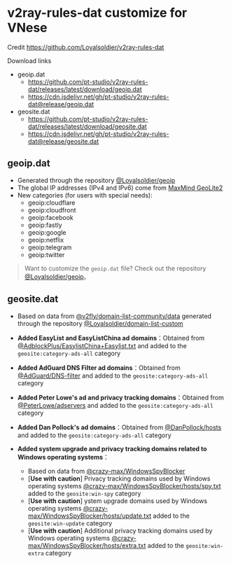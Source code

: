 # v2ray-rules-dat customize for VNese

Credit https://github.com/Loyalsoldier/v2ray-rules-dat

Download links

- geoip.dat
  - https://github.com/pt-studio/v2ray-rules-dat/releases/latest/download/geoip.dat
  - https://cdn.jsdelivr.net/gh/pt-studio/v2ray-rules-dat@release/geoip.dat
- geosite.dat
  - https://github.com/pt-studio/v2ray-rules-dat/releases/latest/download/geosite.dat
  - https://cdn.jsdelivr.net/gh/pt-studio/v2ray-rules-dat@release/geosite.dat

## geoip.dat

- Generated through the repository [@Loyalsoldier/geoip](https://github.com/Loyalsoldier/geoip)
- The global IP addresses (IPv4 and IPv6) come from [MaxMind GeoLite2](https://dev.maxmind.com/geoip/geoip2/geolite2/)
- New categories (for users with special needs):
  - geoip:cloudflare
  - geoip:cloudfront
  - geoip:facebook
  - geoip:fastly
  - geoip:google
  - geoip:netflix
  - geoip:telegram
  - geoip:twitter

> Want to customize the `geoip.dat` file? Check out the repository [@Loyalsoldier/geoip](https://github.com/Loyalsoldier/geoip)。

## geosite.dat

- Based on data from [@v2fly/domain-list-community/data](https://github.com/v2fly/domain-list-community/tree/master/data) generated through the repository [@Loyalsoldier/domain-list-custom](https://github.com/Loyalsoldier/domain-list-custom)

- **Added EasyList and EasyListChina ad domains**：Obtained from [@AdblockPlus/EasylistChina+Easylist.txt](https://easylist-downloads.adblockplus.org/easylistchina+easylist.txt) and added to the `geosite:category-ads-all` category
- **Added AdGuard DNS Filter ad domains**：Obtained from [@AdGuard/DNS-filter](https://kb.adguard.com/en/general/adguard-ad-filters#dns-filter) and added to the `geosite:category-ads-all` category
- **Added Peter Lowe's ad and privacy tracking domains**：Obtained from [@PeterLowe/adservers](https://pgl.yoyo.org/adservers) and added to the `geosite:category-ads-all` category
- **Added Dan Pollock's ad domains**：Obtained from [@DanPollock/hosts](https://someonewhocares.org/hosts) and added to the `geosite:category-ads-all` category
- **Added system upgrade and privacy tracking domains related to Windows operating systems**：
  - Based on data from [@crazy-max/WindowsSpyBlocker](https://github.com/crazy-max/WindowsSpyBlocker/tree/master/data/hosts)
  - [**Use with caution**] Privacy tracking domains used by Windows operating systems [@crazy-max/WindowsSpyBlocker/hosts/spy.txt](https://github.com/crazy-max/WindowsSpyBlocker/blob/master/data/hosts/spy.txt) added to the `geosite:win-spy` category
  - [**Use with caution**] ystem upgrade domains used by Windows operating systems [@crazy-max/WindowsSpyBlocker/hosts/update.txt](https://github.com/crazy-max/WindowsSpyBlocker/blob/master/data/hosts/update.txt) added to the `geosite:win-update` category
  - [**Use with caution**] Additional privacy tracking domains used by Windows operating systems [@crazy-max/WindowsSpyBlocker/hosts/extra.txt](https://github.com/crazy-max/WindowsSpyBlocker/blob/master/data/hosts/extra.txt) added to the `geosite:win-extra` category

